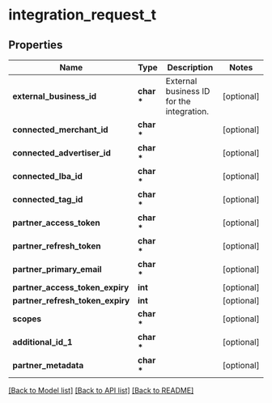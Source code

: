# integration_request_t

## Properties
Name | Type | Description | Notes
------------ | ------------- | ------------- | -------------
**external_business_id** | **char \*** | External business ID for the integration. | [optional] 
**connected_merchant_id** | **char \*** |  | [optional] 
**connected_advertiser_id** | **char \*** |  | [optional] 
**connected_lba_id** | **char \*** |  | [optional] 
**connected_tag_id** | **char \*** |  | [optional] 
**partner_access_token** | **char \*** |  | [optional] 
**partner_refresh_token** | **char \*** |  | [optional] 
**partner_primary_email** | **char \*** |  | [optional] 
**partner_access_token_expiry** | **int** |  | [optional] 
**partner_refresh_token_expiry** | **int** |  | [optional] 
**scopes** | **char \*** |  | [optional] 
**additional_id_1** | **char \*** |  | [optional] 
**partner_metadata** | **char \*** |  | [optional] 

[[Back to Model list]](../README.md#documentation-for-models) [[Back to API list]](../README.md#documentation-for-api-endpoints) [[Back to README]](../README.md)


